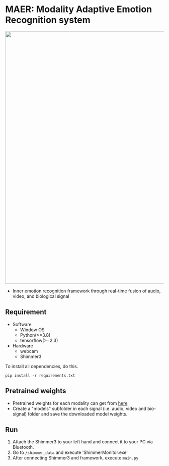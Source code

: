 # MAER: Modality Adaptive Emotion Recognition system
<p align='center'>
  <img src="https://user-images.githubusercontent.com/39416550/227125521-89933365-0255-432e-9803-137db362a2a0.gif" width="800"/>
</p>

- Inner emotion recognition framework through real-time fusion of audio, video, and biological signal

## Requirement
* Software
  - Window OS
  - Python(>=3.8)
  - tensorflow(>=2.3)
* Hardware
  - webcam
  - Shimmer3

To install all dependencies, do this.
```
pip install -r requirements.txt
```

## Pretrained weights
- Pretrained weights for each modality can get from [here](https://drive.google.com/drive/u/0/folders/1mz9mqqq8DkHD-4z6dDit20mGg_nmAXYy)
- Create a "models" subfolder in each signal (i.e. audio, video and bio-signal) folder and save the downloaded model weights.

## Run
1. Attach the Shimmer3 to your left hand and connect it to your PC via Bluetooth.
2. Go to `/shimmer_data` and execute 'ShimmerMonitor.exe'
3. After connecting Shimmer3 and framework, execute `main.py`
